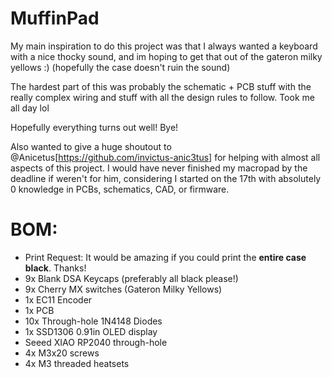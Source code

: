 # MuffinPad

My main inspiration to do this project was that I always wanted a keyboard with a nice thocky sound, and im hoping to get that out of the gateron milky yellows :) (hopefully the case doesn't ruin the sound)

The hardest part of this was probably the schematic + PCB stuff with the really complex wiring and stuff with all the design rules to follow. Took me all day lol

Hopefully everything turns out well! Bye!

Also wanted to give a huge shoutout to @Anicetus[https://github.com/invictus-anic3tus] for helping with almost all aspects of this project. I would have never finished my macropad by the deadline if weren't for him, considering I started on the 17th with absolutely 0 knowledge in PCBs, schematics, CAD, or firmware. 


# BOM:
- Print Request: It would be amazing if you could print the **entire case black**. Thanks!
- 9x Blank DSA Keycaps (preferably all black please!)
- 9x Cherry MX switches (Gateron Milky Yellows)
- 1x EC11 Encoder
- 1x PCB
- 10x Through-hole 1N4148 Diodes
- 1x SSD1306 0.91in OLED display
- Seeed XIAO RP2040 through-hole
- 4x M3x20 screws
- 4x M3 threaded heatsets
